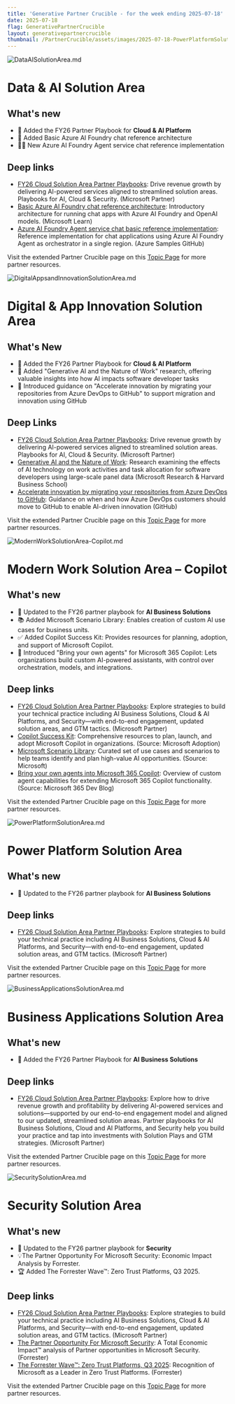 ```yaml
---
title: 'Generative Partner Crucible - for the week ending 2025-07-18'
date: 2025-07-18
flag: GenerativePartnerCrucible
layout: generativepartnercrucible
thumbnail: /PartnerCrucible/assets/images/2025-07-18-PowerPlatformSolutionArea.md-image.png
---
```


![ DataAISolutionArea.md ]( /PartnerCrucible/assets/images/2025-07-18-DataAISolutionArea.md-image.png )

# Data & AI Solution Area

## What's new

- 🚀 Added the FY26 Partner Playbook for **Cloud & AI Platform**
- 💬 Added Basic Azure AI Foundry chat reference architecture
- 🧑‍💻 New Azure AI Foundry Agent service chat reference implementation

## Deep links

- [FY26 Cloud Solution Area Partner Playbooks](https://partner.microsoft.com/en-us/asset/collection/fy26-cloud-solution-area-partner-playbooks#/): Drive revenue growth by delivering AI-powered services aligned to streamlined solution areas. Playbooks for AI, Cloud & Security. (Microsoft Partner)
- [Basic Azure AI Foundry chat reference architecture](https://learn.microsoft.com/en-us/azure/architecture/ai-ml/architecture/basic-azure-ai-foundry-chat): Introductory architecture for running chat apps with Azure AI Foundry and OpenAI models. (Microsoft Learn)
- [Azure AI Foundry Agent service chat basic reference implementation](https://github.com/Azure-Samples/openai-end-to-end-basic/): Reference implementation for chat applications using Azure AI Foundry Agent as orchestrator in a single region. (Azure Samples GitHub)

Visit the extended Partner Crucible page on this [Topic Page](https://lagimik.github.io/PartnerCrucible/DataAISolutionArea) for more partner resources.

![ DigitalAppsandInnovationSolutionArea.md ]( /PartnerCrucible/assets/images/2025-07-18-DigitalAppsandInnovationSolutionArea.md-image.png )

# Digital & App Innovation Solution Area

## What's New

- 🚀 Added the FY26 Partner Playbook for **Cloud & AI Platform**
- 🤖 Added "Generative AI and the Nature of Work" research, offering valuable insights into how AI impacts software developer tasks
- 🚀 Introduced guidance on "Accelerate innovation by migrating your repositories from Azure DevOps to GitHub" to support migration and innovation using GitHub

## Deep Links

- [FY26 Cloud Solution Area Partner Playbooks](https://partner.microsoft.com/en-us/asset/collection/fy26-cloud-solution-area-partner-playbooks#/): Drive revenue growth by delivering AI-powered services aligned to streamlined solution areas. Playbooks for AI, Cloud & Security. (Microsoft Partner)
- [Generative AI and the Nature of Work](https://papers.ssrn.com/sol3/papers.cfm?abstract_id=5007084): Research examining the effects of AI technology on work activities and task allocation for software developers using large-scale panel data (Microsoft Research & Harvard Business School)
- [Accelerate innovation by migrating your repositories from Azure DevOps to GitHub](https://resources.github.com/accelerate-innovation-azure-devops-migration/): Guidance on when and how Azure DevOps customers should move to GitHub to enable AI-driven innovation (GitHub)


Visit the extended Partner Crucible page on this [Topic Page](https://lagimik.github.io/PartnerCrucible/DigitalAppsandInnovationSolutionArea) for more partner resources.

![ ModernWorkSolutionArea-Copilot.md ]( /PartnerCrucible/assets/images/2025-07-18-ModernWorkSolutionArea-Copilot.md-image.png )

# Modern Work Solution Area – Copilot

## What's new

- 🚀 Updated to the FY26 partner playbook for **AI Business Solutions**
- 📚 Added Microsoft Scenario Library: Enables creation of custom AI use cases for business units.
- ✅ Added Copilot Success Kit: Provides resources for planning, adoption, and support of Microsoft Copilot.
- 🤖 Introduced "Bring your own agents" for Microsoft 365 Copilot: Lets organizations build custom AI-powered assistants, with control over orchestration, models, and integrations.

## Deep links

- [FY26 Cloud Solution Area Partner Playbooks](https://partner.microsoft.com/en-us/asset/collection/fy26-cloud-solution-area-partner-playbooks#/): Explore strategies to build your technical practice including AI Business Solutions, Cloud & AI Platforms, and Security—with end-to-end engagement, updated solution areas, and GTM tactics. (Microsoft Partner)
- [Copilot Success Kit](https://adoption.microsoft.com/en-us/copilot/success-kit/): Comprehensive resources to plan, launch, and adopt Microsoft Copilot in organizations. (Source: Microsoft Adoption)
- [Microsoft Scenario Library](https://copilotscenarios.microsoft.com/): Curated set of use cases and scenarios to help teams identify and plan high-value AI opportunities. (Source: Microsoft)
- [Bring your own agents into Microsoft 365 Copilot](https://devblogs.microsoft.com/microsoft365dev/bring-your-own-agents-into-microsoft-365-copilot/): Overview of custom agent capabilities for extending Microsoft 365 Copilot functionality. (Source: Microsoft 365 Dev Blog)

Visit the extended Partner Crucible page on this [Topic Page](https://lagimik.github.io/PartnerCrucible/ModernWorkSolutionArea-Copilot) for more partner resources.


![ PowerPlatformSolutionArea.md ]( /PartnerCrucible/assets/images/2025-07-18-PowerPlatformSolutionArea.md-image.png )

# Power Platform Solution Area

## What's new
- 🚀 Updated to the FY26 partner playbook for **AI Business Solutions**


## Deep links

- [FY26 Cloud Solution Area Partner Playbooks](https://partner.microsoft.com/en-us/asset/collection/fy26-cloud-solution-area-partner-playbooks#/): Explore strategies to build your technical practice including AI Business Solutions, Cloud & AI Platforms, and Security—with end-to-end engagement, updated solution areas, and GTM tactics. (Microsoft Partner)

Visit the extended Partner Crucible page on this [Topic Page](https://lagimik.github.io/PartnerCrucible/PowerPlatformSolutionArea) for more partner resources.

![ BusinessApplicationsSolutionArea.md ]( /PartnerCrucible/assets/images/2025-07-18-BusinessApplicationsSolutionArea.md-image.png )

# Business Applications Solution Area

## What's new

- 🚀 Added the FY26 Partner Playbook for **AI Business Solutions**

## Deep links

- [FY26 Cloud Solution Area Partner Playbooks](https://partner.microsoft.com/en-us/asset/collection/fy26-cloud-solution-area-partner-playbooks#/): Explore how to drive revenue growth and profitability by delivering AI-powered services and solutions—supported by our end-to-end engagement model and aligned to our updated, streamlined solution areas. Partner playbooks for AI Business Solutions, Cloud and AI Platforms, and Security help you build your practice and tap into investments with Solution Plays and GTM strategies. (Microsoft Partner)

Visit the extended Partner Crucible page on this [Topic Page](https://lagimik.github.io/PartnerCrucible/BusinessApplicationsSolutionArea) for more partner resources.

![ SecuritySolutionArea.md ]( /PartnerCrucible/assets/images/2025-07-18-SecuritySolutionArea.md-image.png )

# Security Solution Area

## What's new
- 🚀 Updated to the FY26 partner playbook for **Security**
- 💡The Partner Opportunity For Microsoft Security: Economic Impact Analysis by Forrester.
- 🏆 Added The Forrester Wave™: Zero Trust Platforms, Q3 2025.

## Deep links

- [FY26 Cloud Solution Area Partner Playbooks](https://partner.microsoft.com/en-us/asset/collection/fy26-cloud-solution-area-partner-playbooks#/): Explore strategies to build your technical practice including AI Business Solutions, Cloud & AI Platforms, and Security—with end-to-end engagement, updated solution areas, and GTM tactics. (Microsoft Partner)
- [The Partner Opportunity For Microsoft Security](http://aka.ms/ForresterMSSecurityTEI2024): A Total Economic Impact™ analysis of Partner opportunities in Microsoft Security. (Forrester)
- [The Forrester Wave™: Zero Trust Platforms, Q3 2025](https://www.linkedin.com/posts/martintenvoorde_microsoft-security-zerotrust-activity-7349441437165412352-2CT7/?utm_source=share&utm_medium=member_desktop&rcm=ACoAAAAuhUABpdpzK9SzuOG85oyUVHBGdeovPXU): Recognition of Microsoft as a Leader in Zero Trust Platforms. (Forrester)

Visit the extended Partner Crucible page on this [Topic Page](https://lagimik.github.io/PartnerCrucible/SecuritySolutionArea) for more partner resources.

